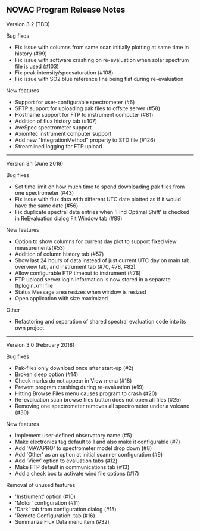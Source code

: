 NOVAC Program Release Notes
-----------------------------------------------------
Version 3.2 (TBD)

Bug fixes
* Fix issue with columns from same scan initially plotting at same time in history (#99)
* Fix issue with software crashing on re-evaluation when solar spectrum file is used (#103)
* Fix peak intensity/specsaturation (#108)
* Fix issue with SO2 blue reference line being flat during re-evaluation

New features
* Support for user-configurable spectrometer (#6)
* SFTP support for uploading pak files to offsite server (#58)
* Hostname support for FTP to instrument computer (#81)
* Addition of flux history tab (#107)
* AveSpec spectrometer support
* Axiomtec instrument computer support
* Add new "IntegrationMethod" property to STD file (#126)
* Streamlined logging for FTP upload

-----------------------------------------------------

Version 3.1 (June 2019)

Bug fixes
* Set time limit on how much time to spend downloading pak files from one spectrometer (#43)
* Fix issue with flux data with different UTC date plotted as if it would have the same date (#56)
* Fix duplicate spectral data entries when 'Find Optimal Shift' is checked in ReEvaluation dialog Fit Window tab (#89)

New features
* Option to show columns for current day plot to support fixed view measurements(#53)
* Addition of column history tab (#57)
* Show last 24 hours of data instead of just current UTC day on main tab, overview tab, and instrument tab (#70, #78, #82)
* Allow configurable FTP timeout to instrument (#76)
* FTP upload server login information is now stored in a separate ftplogin.xml file
* Status Message area resizes when window is resized
* Open application with size maximized

Other
* Refactoring and separation of shared spectral evaluation code into its own project.

-----------------------------------------------------
Version 3.0 (February 2018)

Bug fixes
* Pak-files only download once after start-up (#2)
* Broken sleep option (#14)
* Check marks do not appear in View menu (#18)
* Prevent program crashing during re-evaluation (#19)
* Hitting Browse Files menu causes program to crash (#20)
* Re-evaluation scan browse files button does not open all files (#25)
* Removing one spectrometer removes all spectrometer under a volcano (#30)

New features
* Implement user-defined observatory name (#5)
* Make electronics tag default to 1 and also make it configurable (#7)
* Add 'MAYAPRO' to spectrometer model drop down (#8)
* Add 'Other' as an option at initial scanner configuration (#9)
* Add 'View' option to evaluation tabs (#12)
* Make FTP default in communications tab (#13)
* Add a check box to activate wind file options (#17)

Removal of unused features
* 'Instrument' option (#10)
* 'Motor' configuration (#11)
* 'Dark' tab from configuration dialog (#15)
* 'Remote Configuration' tab (#16)
* Summarize Flux Data menu item (#32)



